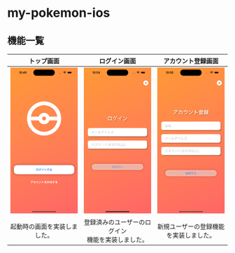 # my-pokemon-ios

## 機能一覧

|                トップ画面                |                     ログイン画面                     |               アカウント登録画面               |
| :--------------------------------------: | :--------------------------------------------------: | :--------------------------------------------: |
| ![画面](/readme_images/タイトル画面.png) |       ![画面](/readme_images/ログイン画面.png)       | ![画面](/readme_images/アカウント登録画面.png) |
|       起動時の画面を実装しました。       | 登録済みのユーザーのログイン<br>機能を実装しました。 |     新規ユーザーの登録機能を実装しました。     |
